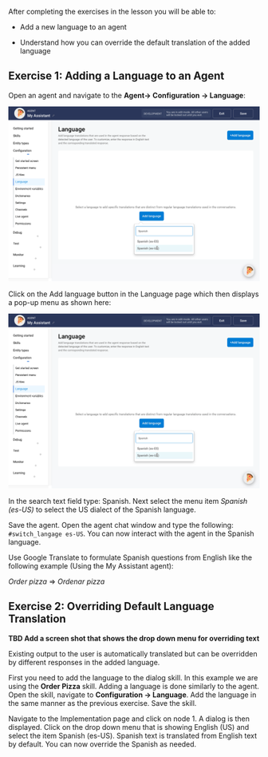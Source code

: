 
After completing the exercises in the lesson you will be able to:

- Add a new language to an agent

- Understand how you can override the default translation of the added language

## Exercise 1: Adding a Language to an Agent

Open an agent and navigate to the **Agent-> Configuration -> Language**:

![Agent language configuration](contents/my-agent/language/images/agent-language-configuration.png)

Click on the Add language button in the Language page which then displays a pop-up menu as shown here:

![Agent language configuration](contents/my-agent/language/images/language-add-spanish.png)

In the search text field type: Spanish. Next select the menu item _Spanish (es-US)_ to select the US dialect
of the Spanish language.

Save the agent. Open the agent chat window and type the following: `#switch_langage es-US`.
You can now interact with the agent in the Spanish language.

Use Google Translate to formulate Spanish questions from English like the following example (Using the My Assistant agent):

_Order pizza_ => _Ordenar pizza_

## Exercise 2: Overriding Default Language Translation

**TBD Add a screen shot that shows the drop down menu for overriding text**

Existing output to the user is automatically translated but can be overridden by different
responses in the added language.

First you need to add the language to the dialog skill. In this example we are using the **Order Pizza** skill.
Adding a language is done similarly to the agent. Open the skill, navigate to **Configuration -> Language**.
Add the language in the same manner as the previous exercise. Save the skill.

Navigate to the Implementation page and click on node 1. A dialog is then displayed.
Click on the drop down menu that is showing English (US) and select the item Spanish (es-US).
Spanish text is translated from English text by default. You can now override the Spanish as needed. 
